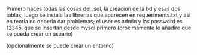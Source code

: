 Primero haces todas las cosas del .sql, la creacion de la bd y esas dos tablas, 
luego se instala las librerias que aparecen en  requeriments.txt y asi en teoria no deberia dar problemas;
el user es admin y las password es 12345, que se insertan desde mysql primero (proximamente le añadire que se pueda crear un usuario)

(opcionalmente se puede crear un entorno)
